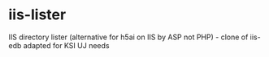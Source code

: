# iis-lister
IIS directory lister (alternative for h5ai on IIS by ASP not PHP) - clone of iis-edb adapted for KSI UJ needs
